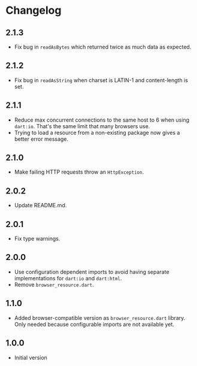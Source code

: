 # Changelog

## 2.1.3
- Fix bug in `readAsBytes` which returned twice as much data as expected.

## 2.1.2
- Fix bug in `readAsString` when charset is LATIN-1 and content-length is set.

## 2.1.1
- Reduce max concurrent connections to the same host to 6 when using `dart:io`.
  That's the same limit that many browsers use.
- Trying to load a resource from a non-existing package now gives a better
  error message.

## 2.1.0
- Make failing HTTP requests throw an `HttpException`.

## 2.0.2
- Update README.md.

## 2.0.1
- Fix type warnings.

## 2.0.0
- Use configuration dependent imports to avoid having separate implementations
  for `dart:io` and `dart:html`.
- Remove `browser_resource.dart`.

## 1.1.0

- Added browser-compatible version as `browser_resource.dart` library.
  Only needed because configurable imports are not available yet.

## 1.0.0

- Initial version

